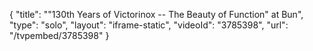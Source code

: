 {
    "title": "\"130th Years of Victorinox -- The Beauty of Function\" at Bun",
    "type": "solo",
    "layout": "iframe-static",
    "videoId": "3785398",
    "url": "\/tvpembed\/3785398"
}